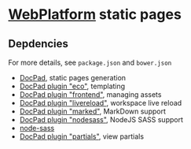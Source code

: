 # [WebPlatform](http://www.webplatform.org/) static pages



## Depdencies

For more details, see `package.json` and `bower.json`

* [DocPad](http://docpad.org/), static pages generation
* [DocPad plugin "eco"](https://github.com/docpad/docpad-plugin-eco), templating
* [DocPad plugin "frontend"](https://github.com/sergeche/docpad-plugin-frontend), managing assets
* [DocPad plugin "livereload"](https://github.com/docpad/docpad-plugin-livereload/), workspace live reload
* [DocPad plugin "marked"](https://github.com/docpad/docpad-plugin-marked), MarkDown support
* [DocPad plugin "nodesass"](https://github.com/jking90/docpad-plugin-nodesass), NodeJS SASS support
* [node-sass](https://github.com/andrew/node-sass)
* [DocPad plugin "partials"](https://github.com/docpad/docpad-plugin-partials), view partials